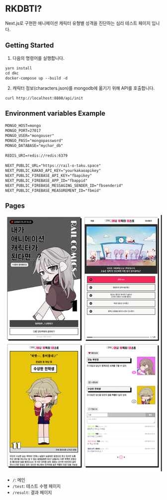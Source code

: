 # RKDBTI?

Next.js로 구현한 애니메이션 캐릭터 유형별 성격을 진단하는 심리 테스트 페이지 입니다.

## Getting Started

1. 다음의 명령어를 실행합니다.

```
yarn install
cd dkc
docker-compose up --build -d
```

2. 캐릭터 정보(characters.json)를 mongodb에 옮기기 위해 API를 호출합니다.

```
curl http://localhost:8880/api/init
```

## Environment variables Example

```
MONGO_HOST=mongo
MONGO_PORT=27017
MONGO_USER="mongouser"
MONGO_PASS="mongopassword"
MONGO_DATABASE="mychar_db"

REDIS_URI=redis://redis:6379

NEXT_PUBLIC_URL="https://rail-o-taku.space"
NEXT_PUBLIC_KAKAO_API_KEY="yourkakaoapikey"
NEXT_PUBLIC_FIREBASE_API_KEY="fbapikey"
NEXT_PUBLIC_FIREBASE_APP_ID="fbappid"
NEXT_PUBLIC_FIREBASE_MESSAGING_SENDER_ID="fbsenderid"
NEXT_PUBLIC_FIREBASE_MEASUREMENT_ID="fbmid"
```

## Pages

![screenshot](./screenshots/screenshot.png)

- `/`: 메인
- `/test`: 테스트 수행 페이지
- `/result`: 결과 페이지

